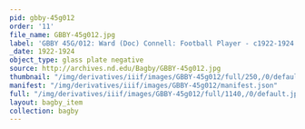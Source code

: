 ```yaml
---
pid: gbby-45g012
order: '11'
file_name: GBBY-45g012.jpg
label: 'GBBY 45G/012: Ward (Doc) Connell: Football Player - c1922-1924'
_date: 1922-1924
object_type: glass plate negative
source: http://archives.nd.edu/Bagby/GBBY-45g012.jpg
thumbnail: "/img/derivatives/iiif/images/GBBY-45g012/full/250,/0/default.jpg"
manifest: "/img/derivatives/iiif/images/GBBY-45g012/manifest.json"
full: "/img/derivatives/iiif/images/GBBY-45g012/full/1140,/0/default.jpg"
layout: bagby_item
collection: bagby
---
```


